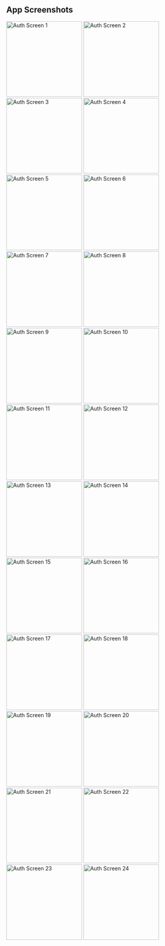 ## App Screenshots
<img src="https://github.com/user-attachments/assets/45565b33-b656-4331-ac74-4052aa26ba73" alt="Auth Screen 1" width="200"/>
<img src="https://github.com/user-attachments/assets/9638ac85-ddcd-437b-a208-eed7c2f7aabb" alt="Auth Screen 2" width="200"/>
<img src="https://github.com/user-attachments/assets/7d111d75-7243-419b-b6cc-dbf9835c0283" alt="Auth Screen 3" width="200"/>
<img src="https://github.com/user-attachments/assets/7e7d7be4-4e53-4ab1-82bb-a5c27d720494" alt="Auth Screen 4" width="200"/>
<img src="https://github.com/user-attachments/assets/220810ac-de3c-4dc9-a0b7-57b003d33e1f" alt="Auth Screen 5" width="200"/>
<img src="https://github.com/user-attachments/assets/3d5e76d9-704f-425a-a090-bc708e5a25d6" alt="Auth Screen 6" width="200"/>
<img src="https://github.com/user-attachments/assets/0648d407-eae6-42e0-be92-c42af9cc0ef4" alt="Auth Screen 7" width="200"/>
<img src="https://github.com/user-attachments/assets/8a67f369-7879-4779-ae50-d4c5d1e65849" alt="Auth Screen 8" width="200"/>
<img src="https://github.com/user-attachments/assets/5a280c49-14be-438e-8344-b13439cef1a5" alt="Auth Screen 9" width="200"/>
<img src="https://github.com/user-attachments/assets/95a24400-f99a-41f1-b6a8-8d9ea68bcbda" alt="Auth Screen 10" width="200"/>
<img src="https://github.com/user-attachments/assets/aca8bd9d-7d9b-4a7a-849c-b2fda4696840" alt="Auth Screen 11" width="200"/>
<img src="https://github.com/user-attachments/assets/d8b4347d-54a2-4b03-8874-a5a1c7243071" alt="Auth Screen 12" width="200"/>
<img src="https://github.com/user-attachments/assets/f8f21400-d463-438c-9340-189a83537d27" alt="Auth Screen 13" width="200"/>
<img src="https://github.com/user-attachments/assets/64e82066-87fe-4ca2-a03c-e85a27837312" alt="Auth Screen 14" width="200"/>
<img src="https://github.com/user-attachments/assets/ebe2c767-b430-4eb0-8501-9de2b8fdf0df" alt="Auth Screen 15" width="200"/>
<img src="https://github.com/user-attachments/assets/8cb46fde-d097-4d87-816e-5d79acbae8b0" alt="Auth Screen 16" width="200"/>
<img src="https://github.com/user-attachments/assets/a39e95cf-5b01-49d8-a0ee-f12557218856" alt="Auth Screen 17" width="200"/>
<img src="https://github.com/user-attachments/assets/dfa5fa96-d9af-4920-a505-92b60171c461" alt="Auth Screen 18" width="200"/>
<img src="https://github.com/user-attachments/assets/51d1e235-937f-43d1-a0d9-9b18fc6220e1" alt="Auth Screen 19" width="200"/>
<img src="https://github.com/user-attachments/assets/0ea7f43d-296a-4d26-9752-6738938e3406" alt="Auth Screen 20" width="200"/>
<img src="https://github.com/user-attachments/assets/930184db-3bcc-4adc-a6c6-8710a99a1d7c" alt="Auth Screen 21" width="200"/>
<img src="https://github.com/user-attachments/assets/0bf1bed2-3d47-47a5-901f-a92afab3178c" alt="Auth Screen 22" width="200"/>
<img src="https://github.com/user-attachments/assets/14feaf7a-d1f1-4beb-8e96-ddd5adb30f8c" alt="Auth Screen 23" width="200"/>
<img src="https://github.com/user-attachments/assets/4de248ab-7f7b-49c1-8473-ce3bc01ac887" alt="Auth Screen 24" width="200"/>
